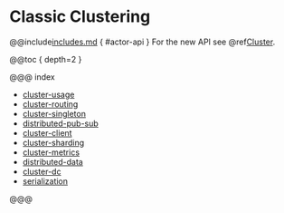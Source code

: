 # Classic Clustering

@@include[includes.md](includes.md) { #actor-api }
For the new API see @ref[Cluster](typed/index-cluster.md). 

@@toc { depth=2 }

@@@ index

* [cluster-usage](cluster-usage.md)   
* [cluster-routing](cluster-routing.md)
* [cluster-singleton](cluster-singleton.md)
* [distributed-pub-sub](distributed-pub-sub.md)
* [cluster-client](cluster-client.md)
* [cluster-sharding](cluster-sharding.md)
* [cluster-metrics](cluster-metrics.md)
* [distributed-data](distributed-data.md)
* [cluster-dc](cluster-dc.md)
* [serialization](serialization-classic.md)

@@@
